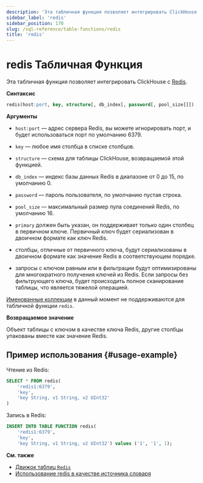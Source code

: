```yaml
---
description: 'Эта табличная функция позволяет интегрировать ClickHouse с Redis.'
sidebar_label: 'redis'
sidebar_position: 170
slug: /sql-reference/table-functions/redis
title: 'redis'
---
```



# redis Табличная Функция

Эта табличная функция позволяет интегрировать ClickHouse с [Redis](https://redis.io/).

**Синтаксис**

```sql
redis(host:port, key, structure[, db_index[, password[, pool_size]]])
```

**Аргументы**

- `host:port` — адрес сервера Redis, вы можете игнорировать порт, и будет использоваться порт по умолчанию 6379.

- `key` — любое имя столбца в списке столбцов.

- `structure` — схема для таблицы ClickHouse, возвращаемой этой функцией.

- `db_index` — индекс базы данных Redis в диапазоне от 0 до 15, по умолчанию 0.

- `password` — пароль пользователя, по умолчанию пустая строка.

- `pool_size` — максимальный размер пула соединений Redis, по умолчанию 16.

- `primary` должен быть указан, он поддерживает только один столбец в первичном ключе. Первичный ключ будет сериализован в двоичном формате как ключ Redis.

- столбцы, отличные от первичного ключа, будут сериализованы в двоичном формате как значение Redis в соответствующем порядке.

- запросы с ключом равным или в фильтрации будут оптимизированы для многократного получения ключей из Redis. Если запросы без фильтрующего ключа, будет происходить полное сканирование таблицы, что является тяжелой операцией.

[Именованные коллекции](/operations/named-collections.md) в данный момент не поддерживаются для табличной функции `redis`.

**Возвращаемое значение**

Объект таблицы с ключом в качестве ключа Redis, другие столбцы упакованы вместе как значение Redis.

## Пример использования {#usage-example}

Чтение из Redis:

```sql
SELECT * FROM redis(
    'redis1:6379',
    'key',
    'key String, v1 String, v2 UInt32'
)
```

Запись в Redis:

```sql
INSERT INTO TABLE FUNCTION redis(
    'redis1:6379',
    'key',
    'key String, v1 String, v2 UInt32') values ('1', '1', 1);
```

**См. также**

- [Движок таблиц `Redis`](/engines/table-engines/integrations/redis.md)
- [Использование redis в качестве источника словаря](/sql-reference/dictionaries/index.md#redis)

